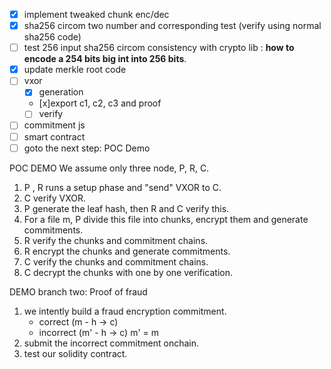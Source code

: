 - [x] implement tweaked chunk enc/dec 
- [x] sha256 circom two number and corresponding test (verify using normal sha256 code)
- [ ] test 256 input sha256 circom consistency with crypto lib : **how to encode a 254 bits big int into 256 bits**. 
- [x] update merkle root code 
- [ ] vxor 
    - [x] generation 
    - [x]export c1, c2, c3 and proof 
    - [ ] verify 
- [ ] commitment js 
- [ ] smart contract 
- [ ] goto the next step: POC Demo 

POC DEMO 
We assume only three node, P, R, C. 
1. P , R runs a setup phase and "send" VXOR to C. 
2. C verify VXOR. 
3. P generate the leaf hash, then R and C verify this. 
4. For a file m, P divide this file into chunks, encrypt them and generate commitments. 
5. R verify the chunks and commitment chains. 
6. R encrypt the chunks and generate commitments. 
7. C verify the chunks and commitment chains.
8. C decrypt the chunks with one by one verification. 

DEMO branch two: Proof of fraud
1. we intently build a fraud encryption commitment. 
    - correct (m - h -> c)
    - incorrect (m' - h -> c) m' = m 
2. submit the incorrect commitment onchain. 
3. test our solidity contract. 
